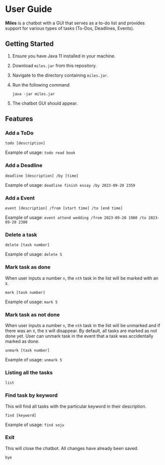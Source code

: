 # User Guide
**Miles** is a chatbot with a GUI that serves as a to-do list and provides support for various types of tasks (To-Dos, Deadlines, Events). 

## Getting Started
1. Ensure you have Java 11 installed in your machine.
2. Download `miles.jar` from this repository.
3. Navigate to the directory containing `miles.jar`.
4. Run the following command

   ```
   java -jar miles.jar
   ```
5. The chatbot GUI should appear.

## Features 

### Add a ToDo

```
todo [description]
```

Example of usage: `todo read book`

### Add a Deadline

```
deadline [description] /by [time]
```

Example of usage: `deadline finish essay /by 2023-09-20 2359`

### Add a Event
```
event [description] /from [start time] /to [end time]
```

Example of usage: `event attend wedding /from 2023-09-20 1900 /to 2023-09-20 2300`

### Delete a task
```
delete [task number]
```

Example of usage: `delete 5`

### Mark task as done
When user inputs a number `n`, the `nth` task in the list will be marked with an `X`.
```
mark [task number]
```

Example of usage: `mark 5`

### Mark task as not done
When user inputs a number `n`, the `nth` task in the list will be unmarked and if there was an `X`, the `X` will disappear.
By default, all tasks are marked as not done yet. User can unmark task in the event that a task was accidentally marked as done. 
```
unmark [task number]
```

Example of usage: `unmark 5`

### Listing all the tasks
```
list
```

### Find task by keyword
This will find all tasks with the particular keyword in their description.
```
find [keyword]
```

Example of usage: `find soju`

### Exit 
This will close the chatbot. All changes have already been saved.
```
bye
```